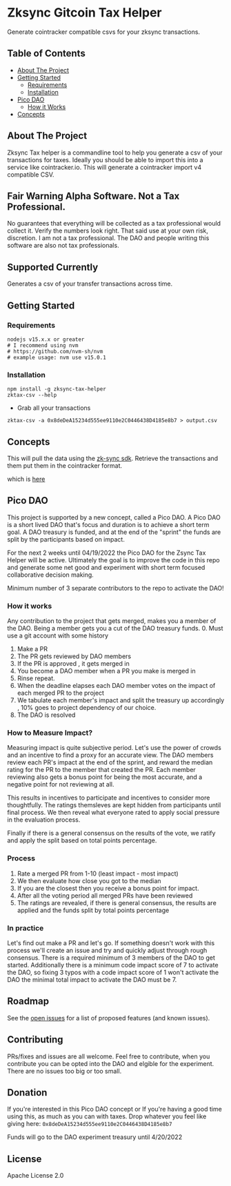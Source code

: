 # Zksync Gitcoin Tax Helper 

Generate cointracker compatible csvs for your zksync transactions.

## Table of Contents
  - [About The Project](#about-the-project)
  - [Getting Started](#getting-started)
      - [Requirements](#requirements)
      - [Installation](#installation)
  - [Pico DAO](#pico-dao)
      - [How it Works](#how-it-works)
  - [Concepts](#concepts)

<!-- about the project -->
## About The Project
Zksync Tax helper is a commandline tool to help you generate a csv of your transactions for taxes. Ideally you should be able to import this into a service like cointracker.io. This will generate a cointracker import v4 compatible CSV.

## Fair Warning Alpha Software. Not a Tax Professional.
No guarantees that everything will be collected as a tax professional would collect it. Verify the numbers look right. That said use at your own risk, discretion. I am not a tax professional. The DAO and people writing this software are also not tax professionals.

## Supported Currently
Generates a csv of your transfer transactions across time. 

## Getting Started
### Requirements
```
nodejs v15.x.x or greater
# I recommend using nvm
# https://github.com/nvm-sh/nvm
# example usage: nvm use v15.0.1 
```
### Installation
```
npm install -g zksync-tax-helper 
zktax-csv --help
```
- Grab all your transactions 
```
zktax-csv -a 0x8deDeA15234d555ee9110e2C0446438D4185e8b7 > output.csv
```

## Concepts 
This will pull the data using the [zk-sync sdk](https://docs.zksync.io/api/sdk/js/). Retrieve the transactions and them put them in the cointracker format. 

which is [here](./cointracker_csv_import_v4)

## Pico DAO
This project is supported by a new concept, called a Pico DAO.  A Pico DAO is a short lived
DAO that's focus and duration is to achieve a short term goal. A DAO treasury is funded, and at the end of the "sprint" the funds are split by the participants based on impact. 

For the next 2 weeks until 04/19/2022 the Pico DAO for the Zsync Tax Helper will be active.
Ultimately the goal is to improve the code in this repo and generate some net good and experiment with short term focused collaborative decision making. 

Minimum number of 3 separate contributors to the repo to activate the DAO!

### How it works
Any contribution to the project that gets merged, makes you a member of the DAO. Being a member gets you a cut of the DAO treasury funds.
0. Must use a git account with some history
1. Make a PR 
2. The PR gets reviewed by DAO members
3. If the PR is approved , it gets merged in
4. You become a DAO member when a PR you make is merged in
4. Rinse repeat. 
5. When the deadline elapses each DAO member votes on the impact of each merged PR to the project 
6. We tabulate each member's impact and split the treasury up accordingly , 10% goes to project dependency of our choice.
7. The DAO is resolved 

### How to Measure Impact?
Measuring impact is quite subjective period. Let's use the power of crowds and an incentive to find
a proxy for an accurate view. The DAO members review each PR's impact at the end of the sprint, and reward the median rating for the PR to the member that created the PR. Each member reviewing also gets a bonus point for being the most accurate, and a negative point for not reviewing at all. 

This results in incentives to participate and incentives to consider more thoughtfully. The ratings themsleves are kept hidden from participants until final process. We then reveal what everyone rated
to apply social pressure in the evaluation process.

Finally if there is a general consensus on the results of the vote, we ratify and apply the split based on total points percentage. 


### Process
1. Rate a merged PR from 1-10 (least impact - most impact)
2. We then evaluate how close you got to the median
3. If you are the closest then you receive a bonus point for impact.
4. After all the voting period all merged PRs have been reviewed
5. The ratings are revealed, if there is general consensus, the results are applied
and the funds split by total points percentage

### In practice
Let's find out make a PR and let's go. If something doesn't work with this process we'll create an issue and try and quickly adjust through rough consensus. There is a required minimum of 3 members of the DAO to get started. Additionally there is a minimum code impact score of 7 to activate the DAO, so fixing 3 typos with
a code impact score of 1 won't activate the DAO the minimal total impact to activate the DAO must be 7. 


## Roadmap
See the [open issues](https://github.com/zcstarr/zksync-tax-helper/issues) for a list of proposed features (and known issues).

## Contributing
PRs/fixes and issues are all welcome. Feel free to contribute, when you contribute you can be opted into the DAO
and elgible for the experiment. There are no issues too big or too small. 

## Donation 
If you're interested in this Pico DAO concept or If you're having a good time using this, as much as you can with taxes. Drop whatever you feel like giving here: `0x8deDeA15234d555ee9110e2C0446438D4185e8b7`

Funds will go to the DAO experiment treasury until 4/20/2022

## License

Apache License 2.0
